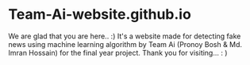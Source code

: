 # Team-Ai-website.github.io
We are glad that you are here.. :)
It's a website made for detecting fake news using machine learning algorithm by Team Ai (Pronoy Bosh & Md. Imran Hossain) for the final year project.
Thank you for visiting... : )
